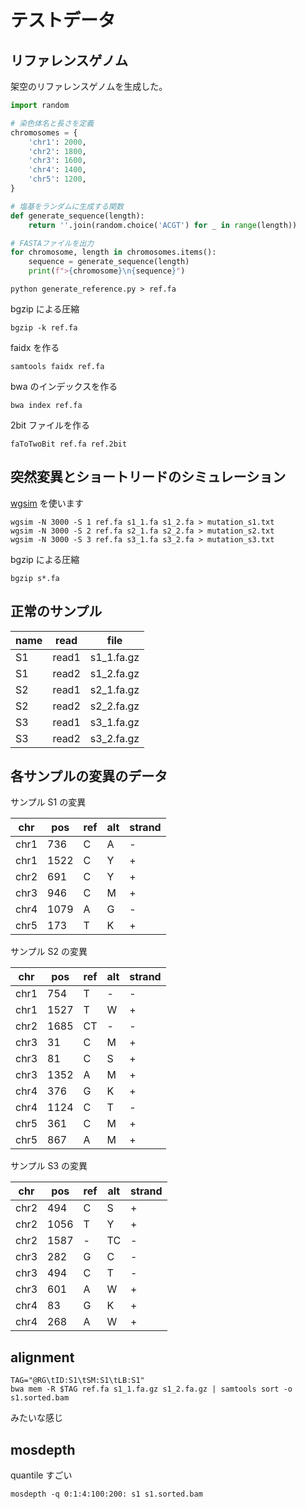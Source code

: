 # テストデータ

## リファレンスゲノム

架空のリファレンスゲノムを生成した。

```python
import random

# 染色体名と長さを定義
chromosomes = {
    'chr1': 2000,
    'chr2': 1800,
    'chr3': 1600,
    'chr4': 1400,
    'chr5': 1200,
}

# 塩基をランダムに生成する関数
def generate_sequence(length):
    return ''.join(random.choice('ACGT') for _ in range(length))

# FASTAファイルを出力
for chromosome, length in chromosomes.items():
    sequence = generate_sequence(length)
    print(f">{chromosome}\n{sequence}")
```

```
python generate_reference.py > ref.fa
```

bgzip による圧縮

```
bgzip -k ref.fa
```

faidx を作る

```
samtools faidx ref.fa
```

bwa のインデックスを作る

```
bwa index ref.fa
```

2bit ファイルを作る

```
faToTwoBit ref.fa ref.2bit
```


## 突然変異とショートリードのシミュレーション

[wgsim](https://github.com/lh3/wgsim) を使います

```
wgsim -N 3000 -S 1 ref.fa s1_1.fa s1_2.fa > mutation_s1.txt
wgsim -N 3000 -S 2 ref.fa s2_1.fa s2_2.fa > mutation_s2.txt
wgsim -N 3000 -S 3 ref.fa s3_1.fa s3_2.fa > mutation_s3.txt
```

bgzip による圧縮

```
bgzip s*.fa
```

## 正常のサンプル

| name | read  | file       |
| ---- | ----- | ---------- |
| S1   | read1 | s1_1.fa.gz |
| S1   | read2 | s1_2.fa.gz |
| S2   | read1 | s2_1.fa.gz |
| S2   | read2 | s2_2.fa.gz |
| S3   | read1 | s3_1.fa.gz |
| S3   | read2 | s3_2.fa.gz |

## 各サンプルの変異のデータ

サンプル S1 の変異

| chr  | pos  | ref | alt | strand |
| ---- | ---- | --- | --- | ------ |
| chr1 | 736  | C   | A   | -      |
| chr1 | 1522 | C   | Y   | +      |
| chr2 | 691  | C   | Y   | +      |
| chr3 | 946  | C   | M   | +      |
| chr4 | 1079 | A   | G   | -      |
| chr5 | 173  | T   | K   | +      |

サンプル S2 の変異

| chr  | pos  | ref | alt | strand |
| ---- | ---- | --- | --- | ------ |
| chr1 | 754  | T   | -   | -      |
| chr1 | 1527 | T   | W   | +      |
| chr2 | 1685 | CT  | -   | -      |
| chr3 | 31   | C   | M   | +      |
| chr3 | 81   | C   | S   | +      |
| chr3 | 1352 | A   | M   | +      |
| chr4 | 376  | G   | K   | +      |
| chr4 | 1124 | C   | T   | -      |
| chr5 | 361  | C   | M   | +      |
| chr5 | 867  | A   | M   | +      |

サンプル S3 の変異

| chr  | pos  | ref | alt | strand |
| ---- | ---- | --- | --- | ------ |
| chr2 | 494  | C   | S   | +      |
| chr2 | 1056 | T   | Y   | +      |
| chr2 | 1587 | -   | TC  | -      |
| chr3 | 282  | G   | C   | -      |
| chr3 | 494  | C   | T   | -      |
| chr3 | 601  | A   | W   | +      |
| chr4 | 83   | G   | K   | +      |
| chr4 | 268  | A   | W   | +      |

## alignment

```
TAG="@RG\tID:S1\tSM:S1\tLB:S1"
bwa mem -R $TAG ref.fa s1_1.fa.gz s1_2.fa.gz | samtools sort -o s1.sorted.bam
```

みたいな感じ

## mosdepth

quantile すごい

```
mosdepth -q 0:1:4:100:200: s1 s1.sorted.bam
```